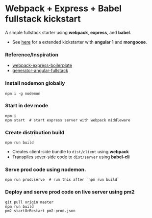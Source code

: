 # Webpack + Express + Babel fullstack kickstart

A simple fullstack starter using **webpack**, **express**, and **babel**.

  * See [here](https://github.com/christianalfoni/webpack-express-boilerplate) for a extended kickstarter with **angular 1** and **mongoose**.


### Reference/Inspiration
  * [webpack-express-boilerplate](https://github.com/christianalfoni/webpack-express-boilerplate)
  * [generator-angular-fullstack](https://github.com/angular-fullstack/generator-angular-fullstack)

### Install nodemon globally
```
npm i -g nodemon
```

### Start in dev mode
```
npm i
npm start  # start express server with webpack middleware
```

### Create distribution build
```
npm run build
```

* Creates client-side bundle to `dist/client` using **webpack**
* Transpiles sever-side code to `dist/server` using **babel-cli**

### Serve prod code using **nodemon**.
```
npm run prod:serve  # run this after `npm run build`
```


### Deploy and serve prod code on live server using **pm2**
```
git pull origin master
npm run build
pm2 startOrRestart pm2-prod.json
```